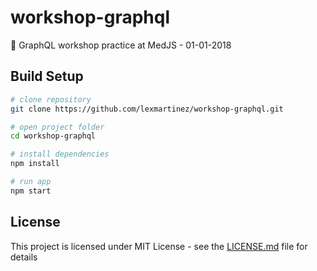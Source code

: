 # workshop-graphql

:ferris_wheel: GraphQL workshop practice at MedJS - 01-01-2018

## Build Setup

``` bash
# clone repository
git clone https://github.com/lexmartinez/workshop-graphql.git

# open project folder
cd workshop-graphql

# install dependencies
npm install

# run app
npm start
```

## License

This project is licensed under MIT License - see the [LICENSE.md](https://github.com/lexmartinez/workshop-graphql/blob/master/LICENSE.md) file for details